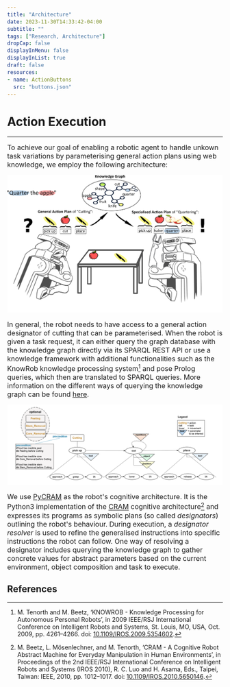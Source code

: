 ```yaml
---
title: "Architecture"
date: 2023-11-30T14:33:42-04:00
subtitle: ""
tags: ["Research, Architecture"]
dropCap: false
displayInMenu: false
displayInList: true
draft: false
resources:
- name: ActionButtons
  src: "buttons.json"
---
```


<h1> Action Execution</h1>
<hr>
<font size=3>To achieve our goal of enabling a robotic agent to handle unkown task variations by parameterising general action plans using web knowledge, we employ the following architecture:</font>

<p align="center">
  <img src="Motivation4.jpg" width="800" alt="Action Plans"/><br>
</p>

<font size=3>In general, the robot needs to have access to a general action designator of cutting that can be parameterised.
When the robot is given a task request, it can either query the graph database with the knowledge graph directly via its SPARQL REST API or use a knowledge framework with additional functionalities such as the KnowRob knowledge processing system[^1] and pose Prolog queries, which then are translated to SPARQL queries.
More information on the different ways of querying the knowledge graph can be found <a href="https://food-ninja.github.io/FoodCutting/posts/querylikearobot/">here</a>.</font>

<img src="CuttingWithParameters.png" width="800" alt="Parameters"/>

<font size=3>We use <a href="https://pycram.readthedocs.io/en/latest/index.html">PyCRAM</a> as the robot's cognitive architecture.
It is the Python3 implementation of the <a href="https://cram-system.org/">CRAM</a> cognitive architecture[^2] and expresses its programs as symbolic plans (so called <i>designators</i>) outlining the robot's behaviour.
During execution, a <i>designator resolver</i> is used to refine the generalised instructions into specific instructions the robot can follow.
One way of resolving a designator includes querying the knowledge graph to gather concrete values for abstract parameters based on the current environment, object composition and task to execute.</font>


## References

[^1]: M. Tenorth and M. Beetz, ‘KNOWROB - Knowledge Processing for Autonomous Personal Robots’, in 2009 IEEE/RSJ International Conference on Intelligent Robots and Systems, St. Louis, MO, USA, Oct. 2009, pp. 4261–4266. doi: [10.1109/IROS.2009.5354602](https://doi.org/10.1109/IROS.2009.5354602).
[^2]: M. Beetz, L. Mösenlechner, and M. Tenorth, ‘CRAM - A Cognitive Robot Abstract Machine for Everyday Manipulation in Human Environments’, in Proceedings of the 2nd IEEE/RSJ International Conference on Intelligent Robots and Systems (IROS 2010), R. C. Luo and H. Asama, Eds., Taipei, Taiwan: IEEE, 2010, pp. 1012–1017. doi: [10.1109/IROS.2010.5650146](https://ieeexplore.ieee.org/document/5650146).
